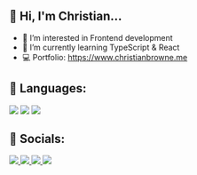 ## 👋 Hi, I'm Christian...
- 👀 I’m interested in Frontend development
- 🌱 I’m currently learning TypeScript & React
- 💻 Portfolio: https://www.christianbrowne.me
  
## 📕 Languages:
<img src="https://img.shields.io/badge/HTML5-E34F26?style=for-the-badge&logo=html5&logoColor=white" />  <img src="https://img.shields.io/badge/CSS3-1572B6?style=for-the-badge&logo=css3&logoColor=white" />  <img src="https://img.shields.io/badge/JavaScript-F7DF1E?style=for-the-badge&logo=javascript&logoColor=black" />
## 🎈 Socials:
<a href="mailto:christianbrowne33@gmail.com">
<img src="https://img.shields.io/badge/Gmail-D14836?style=for-the-badge&logo=gmail&logoColor=white" /></a><a href="https://www.linkedin.com/in/christianjbrowne/">
<img src="https://img.shields.io/badge/LinkedIn-0077B5?style=for-the-badge&logo=linkedin&logoColor=white" />
</a>  <a href="https://twitter.com/christiancodes_">
<img src="https://img.shields.io/badge/Twitter-1DA1F2?style=for-the-badge&logo=twitter&logoColor=white" />
</a>  <a href="https://www.christianbrowne.me"> <img src="https://img.shields.io/badge/Portfolio-1DB954?style=for-the-badge&logo=Safari&logoColor=white" /> </a>

<!---
Christian-Browne/Christian-Browne is a ✨ special ✨ repository because its `README.md` (this file) appears on your GitHub profile.
You can click the Preview link to take a look at your changes.
--->
